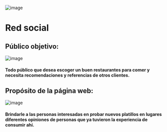![image](https://user-images.githubusercontent.com/93934167/151588149-d9da0f2f-a8a1-404f-97b9-456a52d2a418.png)
# Red social

## Público objetivo:
![image](https://user-images.githubusercontent.com/93934167/151588529-953bd184-6bdd-480c-b3db-53eddf44a1e9.png)
#### Todo público que desea escoger un buen restaurantes para comer y necesita recomendaciones y referencias de otros clientes.

## Propósito de la página web:
![image](https://user-images.githubusercontent.com/93934167/151588365-f6a1c236-860b-4ed8-83b1-0499346fe098.png)
#### Brindarle a las personas interesadas en probar nuevos platillos en lugares diferentes opiniones de personas que ya tuvieron la experiencia de consumir ahí.

